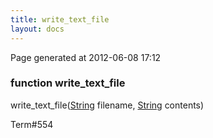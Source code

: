 ```yaml
---
title: write_text_file
layout: docs
---
```


<div class="bottom_right_note">Page generated at 2012-06-08 17:12</div>
<h3><span class="minor">function</span> write_text_file</h3>

write_text_file(<a href="/docs/String.html">String</a> filename, <a href="/docs/String.html">String</a> contents)
<p></p>

<p><span class="extra_minor">Term#554</span></p>
